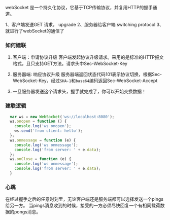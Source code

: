 webSocket 是一个持久化协议，它基于TCP传输协议，并复用HTTP的握手通道。

1、客户端发送GET 请求， upgrade
2、服务器给客户端 switching protocol
3、就进行了webSocket的通信了

### 如何建联

1. 客户端：申请协议升级
    客户端发起协议升级请求。采用的是标准的HTTP报文格式，且只支持GET方法。请求头中Sec-WebSocket-Key

2. 服务器端: 响应协议升级
    服务器端返回状态代码101表示协议切换，根据Sec-WebSocket-Key，经过`SHA-1`和`base64`编码返回Sec-WebSocket-Accept

3. 一旦服务器发送这个请求头，握手就完成了，你可以开始交换数据！

### 建联逻辑
```javascript
  var ws = new WebSocket('ws://localhost:8080');
  ws.onopen = function () {
    console.log('ws onopen');
    ws.send('from client: hello');
  };
  ws.onmessage = function (e) {
    console.log('ws onmessage');
    console.log('from server: ' + e.data);
  };
  ws.onClose = function (e) {
    console.log('ws onmessage');
    console.log('from server: ' + e.data);
  }
```

### 心跳
在经过握手之后的任意时刻里，无论客户端还是服务端都可以选择发送一个pings给另一方。 当pings消息收到的时候，接受的一方必须尽快回复一个有相同载荷数据的pongs消息。

